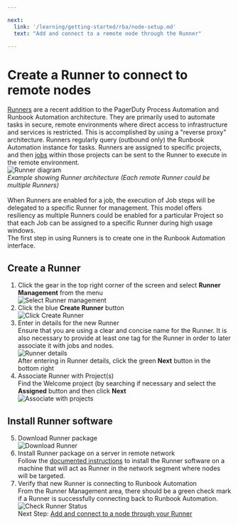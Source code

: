```yaml
---

next:
  link: '/learning/getting-started/rba/node-setup.md'
  text: "Add and connect to a remote node through the Runner"

---
```


# Create a Runner to connect to remote nodes

[Runners](/administration/runner/runner-intro.md) are a recent addition to the PagerDuty Process Automation and Runbook Automation architecture. They are primarily used to automate tasks in secure, remote environments where direct access to infrastructure and services is restricted. This is accomplished by using a "reverse proxy" architecture. Runners regularly query (outbound only) the Runbook Automation instance for tasks. Runners are assigned to specific  projects, and then [jobs](/learning/getting-started/jobs/what-is-a-job.md) within those projects can be sent to the Runner to execute in the remote environment.  
![Runner diagram](/assets/img/running1.png)  
_Example showing Runner architecture (Each remote Runner could be multiple Runners)_<br>  
When Runners are enabled for a job, the execution of Job steps will be delegated to a specific Runner for management. This model offers resiliency as multiple Runners could be enabled for a particular Project so that each Job can be assigned to a specific Runner during high usage windows.  
The first step in using Runners is to create one in the Runbook Automation interface.    
## Create a Runner
1. Click the gear in the top right corner of the screen and select **Runner Management** from the menu  
![Select Runner management](/assets/img/running2.png)
2. Click the blue **Create Runner** button  
![Click Create Runner](/assets/img/running3.png)  
3. Enter in details for the new Runner  
	Ensure that you are using a clear and concise name for the Runner.  It is also necessary to provide at least one tag for the Runner in order to later associate it with jobs and nodes.  
![Runner details](/assets/img/running4.png)  
	After entering in Runner details, click the green **Next** button in the bottom right  
4. Associate Runner with Project(s)  
	Find the Welcome project (by searching if necessary and select the **Assigned** button and then click **Next**  
![Associate with projects](/assets/img/running5.png)  
## Install Runner software
5. Download Runner package  
![Download Runner](/assets/img/running6.png)  
6. Install Runner package on a server in remote network  
	Follow the [documented instructions](/administration/runner/runner-install.md) to install the Runner software on a machine that will act as Runner in the network segment where nodes will be targeted.  
7. Verify that new Runner is connecting to Runbook Automation  
	From the Runner Management area, there should be a green check mark if a Runner is successfully connecting back to Runbook Automation.  
![Check Runner Status](/assets/img/running7.png)  
Next Step: [Add and connect to a node through your Runner](/learning/getting-started/rba/node-setup.md)
